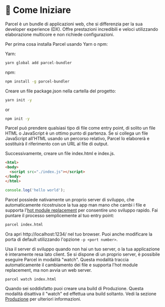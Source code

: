 # 🚀 Come Iniziare

Parcel è un bundle di applicazioni web, che si differenzia per la sua developer experience (DX). Offre prestazioni incredibili e veloci utilizzando elaborazione multicore e non richiede configurazioni.

Per prima cosa installa Parcel usando Yarn o npm:

Yarn:

```bash
yarn global add parcel-bundler
```

npm:

```bash
npm install -g parcel-bundler
```

Creare un file package.json nella cartella del progetto:

```bash
yarn init -y
```

or

```bash
npm init -y
```

Parcel può prendere qualsiasi tipo di file come entry point, di solito un file HTML o JavaScript è un ottimo punto di partenza. Se si collega un file JavaScript all'HTML usando un percorso relativo, Parcel lo elaborerà e sostituirà il riferimento con un URL al file di output.

Successivamente, creare un file index.html e index.js.

```html
<html>
<body>
  <script src="./index.js"></script>
</body>
</html>
```

```javascript
console.log('hello world');
```

Parcel possiede nativamente un proprio server di sviluppo, che automaticamente ricostruisce la tua app man mano che cambi i file e supporta l'[hot module replacement](hmr.html) per consentire uno sviluppo rapido. Fai puntare il processo semplicemente al tuo entry point:

```bash
parcel index.html
```

Ora apri http://localhost:1234/ nel tuo browser. Puoi anche modificare la porta di default utilizzando l'opzione `-p <port number>`.

Usa il server di sviluppo quando non hai un tuo server, o la tua applicazione è interamente resa lato client. Se si dispone di un proprio server, è possibile eseguire Parcel in modalità "watch". Questa modalità traccia automaticamente il cambiamento dei file e supporta l'hot module replacement, ma non avvia un web server.

```bash
parcel watch index.html
```

Quando sei soddisfatto puoi creare una build di Produzione. Questa modalità disattiva il "watch" ed effettua una build soltanto. Vedi la sezione [Produzione](production.html) per ulteriori informazioni.
